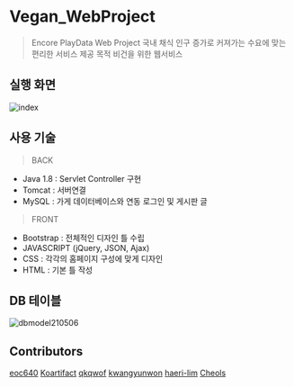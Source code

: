# Vegan_WebProject
> Encore PlayData Web Project
> 국내 채식 인구 증가로 커져가는 수요에 맞는 편리한 서비스 제공 목적
> 비건을 위한 웹서비스 

## 실행 화면
![index](https://user-images.githubusercontent.com/55026558/118144698-b3f83d00-b447-11eb-8991-c0cb1d1d66c3.jpg)


## 사용 기술
> BACK
  - Java 1.8 : Servlet Controller 구현
  - Tomcat : 서버연결
  - MySQL : 가게 데이터베이스와 연동 로그인 및 게시판 글
> FRONT
  - Bootstrap : 전체적인 디자인 틀 수립
  - JAVASCRIPT (jQuery, JSON, Ajax)
  - CSS : 각각의 홈페이지 구성에 맞게 디자인
  - HTML : 기본 틀 작성

## DB 테이블 
![dbmodel210506](https://user-images.githubusercontent.com/55026558/118145047-19e4c480-b448-11eb-9a49-32e0f425a8fc.png)


## Contributors
[eoc640](https://github.com/eoc940)
[Koartifact](https://github.com/Koartifact)
[qkqwof](https://github.com/qkqwof)
[kwangyunwon](https://github.com/kwangyunwon)
[haeri-lim](https://github.com/haeri-lim)
[Cheols](https://github.com/Cheols)

